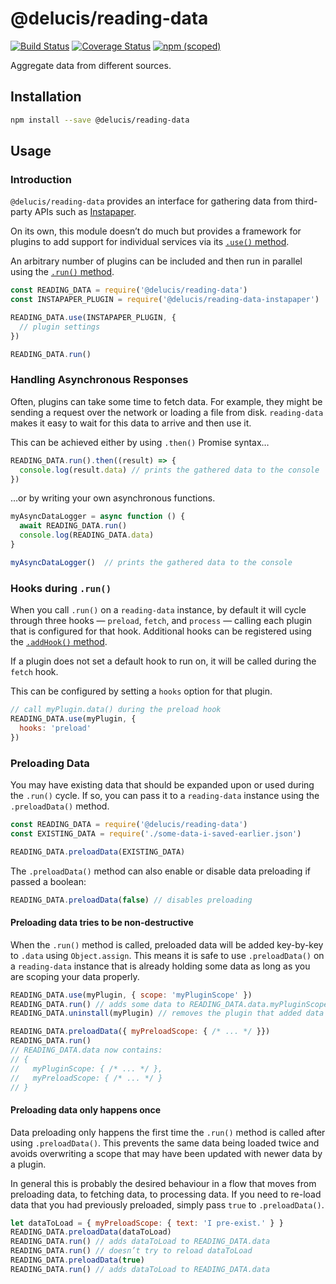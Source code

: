 # @delucis/reading-data

[![Build Status](https://travis-ci.org/delucis/reading-data.svg?branch=master)](https://travis-ci.org/delucis/reading-data)
[![Coverage Status](https://coveralls.io/repos/github/delucis/reading-data/badge.svg?branch=master)](https://coveralls.io/github/delucis/reading-data?branch=master)
[![npm (scoped)](https://img.shields.io/npm/v/@delucis/reading-data.svg)](https://www.npmjs.com/package/@delucis/reading-data)

Aggregate data from different sources.


## Installation

```sh
npm install --save @delucis/reading-data
```


## Usage

### Introduction

`@delucis/reading-data` provides an interface for gathering data from
third-party APIs such as [Instapaper][1b1ac993].

  [1b1ac993]: https://www.instapaper.com/

On its own, this module doesn’t do much but provides a framework for plugins
to add support for individual services via its [`.use()` method][331f159c].

  [331f159c]: https://delucis.github.io/reading-data/module-reading-data.html#~use ".use() in the reading-data documentation"

An arbitrary number of plugins can be included and then run in parallel using
the [`.run()` method][81e02dd2].

  [81e02dd2]: https://delucis.github.io/reading-data/module-reading-data.html#~run ".run() in the reading-data documentation"

```js
const READING_DATA = require('@delucis/reading-data')
const INSTAPAPER_PLUGIN = require('@delucis/reading-data-instapaper')

READING_DATA.use(INSTAPAPER_PLUGIN, {
  // plugin settings
})

READING_DATA.run()
```


### Handling Asynchronous Responses

Often, plugins can take some time to fetch data. For example, they might be
sending a request over the network or loading a file from disk. `reading-data`
makes it easy to wait for this data to arrive and then use it.

This can be achieved either by using `.then()` Promise syntax…

```js
READING_DATA.run().then((result) => {
  console.log(result.data) // prints the gathered data to the console
})
```

…or by writing your own asynchronous functions.

```js
myAsyncDataLogger = async function () {
  await READING_DATA.run()
  console.log(READING_DATA.data)
}

myAsyncDataLogger()  // prints the gathered data to the console
```


### Hooks during `.run()`

When you call `.run()` on a `reading-data` instance, by default it will cycle
through three hooks — `preload`, `fetch`, and `process` — calling each plugin
that is configured for that hook. Additional hooks can be registered using the
[`.addHook()` method][37d6ce9e].

  [37d6ce9e]: https://delucis.github.io/reading-data/module-reading-data.html#~addHook ".addHook() in the reading-data documentation"

If a plugin does not set a default hook to run on, it will be called during the
`fetch` hook.

This can be configured by setting a `hooks` option for that plugin.

```js
// call myPlugin.data() during the preload hook
READING_DATA.use(myPlugin, {
  hooks: 'preload'
})
```


### Preloading Data

You may have existing data that should be expanded upon or used during the
`.run()` cycle. If so, you can pass it to a `reading-data` instance using the
`.preloadData()` method.

```js
const READING_DATA = require('@delucis/reading-data')
const EXISTING_DATA = require('./some-data-i-saved-earlier.json')

READING_DATA.preloadData(EXISTING_DATA)
```

The `.preloadData()` method can also enable or disable data preloading if passed
a boolean:

```js
READING_DATA.preloadData(false) // disables preloading
```

#### Preloading data tries to be non-destructive

When the `.run()` method is called, preloaded data will be added
key-by-key to `.data` using `Object.assign`. This means it is safe to use
`.preloadData()` on a `reading-data` instance that is already holding some data
as long as you are scoping your data properly.

```js
READING_DATA.use(myPlugin, { scope: 'myPluginScope' })
READING_DATA.run() // adds some data to READING_DATA.data.myPluginScope
READING_DATA.uninstall(myPlugin) // removes the plugin that added data

READING_DATA.preloadData({ myPreloadScope: { /* ... */ }})
READING_DATA.run()
// READING_DATA.data now contains:
// {
//   myPluginScope: { /* ... */ },
//   myPreloadScope: { /* ... */ }
// }
```

#### Preloading data only happens once

Data preloading only happens the first time the `.run()` method is called after
using `.preloadData()`. This prevents the same data being loaded twice and
avoids overwriting a scope that may have been updated with newer data by a
plugin.

In general this is probably the desired behaviour in a flow that moves from
preloading data, to fetching data, to processing data. If you need to re-load
data that you had previously preloaded, simply pass `true` to `.preloadData()`.

```js
let dataToLoad = { myPreloadScope: { text: 'I pre-exist.' } }
READING_DATA.preloadData(dataToLoad)
READING_DATA.run() // adds dataToLoad to READING_DATA.data
READING_DATA.run() // doesn’t try to reload dataToLoad
READING_DATA.preloadData(true)
READING_DATA.run() // adds dataToLoad to READING_DATA.data
```

